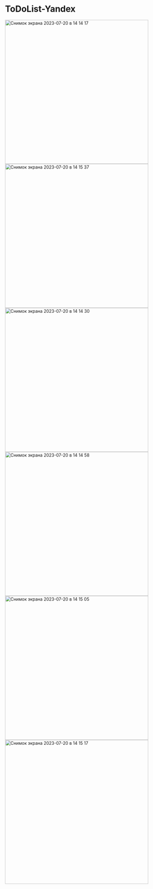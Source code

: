 # ToDoList-Yandex

<img width="473" alt="Снимок экрана 2023-07-20 в 14 14 17" src="https://github.com/Mobile-Developement-School-23/ToDoList-Yandex-School-Shanazarov/assets/107983374/bd1c4564-ec09-4407-818d-ecbd7e8e9f11">
<img width="473" alt="Снимок экрана 2023-07-20 в 14 15 37" src="https://github.com/Mobile-Developement-School-23/ToDoList-Yandex-School-Shanazarov/assets/107983374/b0b0bcaf-4146-4711-a4c3-67ddb2638c9c">
<img width="473" alt="Снимок экрана 2023-07-20 в 14 14 30" src="https://github.com/Mobile-Developement-School-23/ToDoList-Yandex-School-Shanazarov/assets/107983374/5ddccf3c-e5c9-429a-8fa8-6e3f0c6a5c9f">
<img width="473" alt="Снимок экрана 2023-07-20 в 14 14 58" src="https://github.com/Mobile-Developement-School-23/ToDoList-Yandex-School-Shanazarov/assets/107983374/0a5ee7d9-0242-4ef1-ae1f-7ff9f3116b34">
<img width="473" alt="Снимок экрана 2023-07-20 в 14 15 05" src="https://github.com/Mobile-Developement-School-23/ToDoList-Yandex-School-Shanazarov/assets/107983374/71da380f-6953-433f-b88b-d8d8df66d97a">
<img width="473" alt="Снимок экрана 2023-07-20 в 14 15 17" src="https://github.com/Mobile-Developement-School-23/ToDoList-Yandex-School-Shanazarov/assets/107983374/0c4fad21-4b79-4d50-bf03-105dd68248e8">
